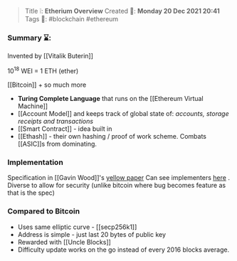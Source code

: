 > Title ❕: **Etherium Overview**
> Created 📅: **Monday 20 Dec 2021 20:41**
  Tags 📎: #blockchain #ethereum

### Summary ⌛:
Invented by [[Vitalik Buterin]]

$10^{18}$ WEI = 1 ETH (ether)

[[Bitcoin]] + so much more

- **Turing Complete Language** that runs on the [[Ethereum Virtual Machine]]
- [[Account Model]] and keeps track of global state of: *accounts, storage receipts and transactions*
- [[Smart Contract]] - idea built in
- [[Ethash]] - their own hashing / proof of work scheme. Combats [[ASIC]]s from dominating.

### Implementation
 Specification in [[Gavin Wood]]'s [yellow paper](https://ethereum.github.io/yellowpaper/paper.pdf)
 Can see implementers [here](https://www.ethernodes.org/) . Diverse to allow for security (unlike bitcoin where bug becomes feature as that is the spec)

 ### Compared to Bitcoin
- Uses same elliptic curve - [[secp256k1]] 
- Address is simple - just last 20 bytes of public key
- Rewarded with [[Uncle Blocks]]
- Difficulty update works on the go instead of every 2016 blocks average.